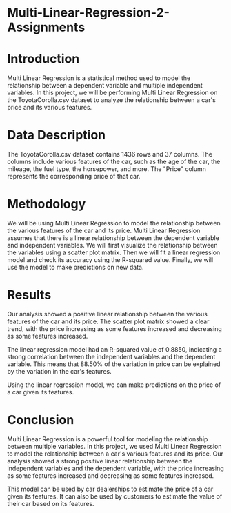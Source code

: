 # Multi-Linear-Regression-2-Assignments
# Introduction

Multi Linear Regression is a statistical method used to model the relationship between a dependent variable and multiple independent variables. In this project, we will be performing Multi Linear Regression on the ToyotaCorolla.csv dataset to analyze the relationship between a car's price and its various features.

# Data Description

The ToyotaCorolla.csv dataset contains 1436 rows and 37 columns. The columns include various features of the car, such as the age of the car, the mileage, the fuel type, the horsepower, and more. The "Price" column represents the corresponding price of that car.

# Methodology

We will be using Multi Linear Regression to model the relationship between the various features of the car and its price. Multi Linear Regression assumes that there is a linear relationship between the dependent variable and independent variables. We will first visualize the relationship between the variables using a scatter plot matrix. Then we will fit a linear regression model and check its accuracy using the R-squared value. Finally, we will use the model to make predictions on new data.

# Results

Our analysis showed a positive linear relationship between the various features of the car and its price. The scatter plot matrix showed a clear trend, with the price increasing as some features increased and decreasing as some features increased.

The linear regression model had an R-squared value of 0.8850, indicating a strong correlation between the independent variables and the dependent variable. This means that 88.50% of the variation in price can be explained by the variation in the car's features.

Using the linear regression model, we can make predictions on the price of a car given its features.

# Conclusion

Multi Linear Regression is a powerful tool for modeling the relationship between multiple variables. In this project, we used Multi Linear Regression to model the relationship between a car's various features and its price. Our analysis showed a strong positive linear relationship between the independent variables and the dependent variable, with the price increasing as some features increased and decreasing as some features increased.

This model can be used by car dealerships to estimate the price of a car given its features. It can also be used by customers to estimate the value of their car based on its features.
